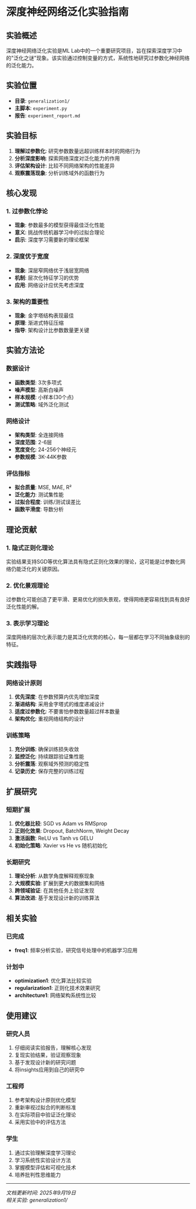 # 深度神经网络泛化实验指南

## 实验概述

深度神经网络泛化实验是ML Lab中的一个重要研究项目，旨在探索深度学习中的"泛化之谜"现象。该实验通过控制变量的方式，系统性地研究过参数化神经网络的泛化能力。

## 实验位置

- **目录**: `generalization1/`
- **主脚本**: `experiment.py`
- **报告**: `experiment_report.md`

## 实验目标

1. **理解过参数化**: 研究参数数量远超训练样本时的网络行为
2. **分析深度影响**: 探索网络深度对泛化能力的作用
3. **评估架构设计**: 比较不同网络架构的性能差异
4. **观察震荡现象**: 分析训练域外的函数行为

## 核心发现

### 1. 过参数化悖论
- **现象**: 参数最多的模型获得最佳泛化性能
- **意义**: 挑战传统机器学习中的过拟合理论
- **启示**: 深度学习需要新的理论框架

### 2. 深度优于宽度
- **现象**: 深层窄网络优于浅层宽网络
- **机制**: 层次化特征学习的优势
- **应用**: 网络设计应优先考虑深度

### 3. 架构的重要性
- **现象**: 金字塔结构表现最佳
- **原理**: 渐进式特征压缩
- **指导**: 架构设计比参数数量更关键

## 实验方法论

### 数据设计
- **函数类型**: 3次多项式
- **噪声模型**: 高斯白噪声
- **样本规模**: 小样本(30个点)
- **测试策略**: 域外泛化测试

### 网络设计
- **架构类型**: 全连接网络
- **深度范围**: 2-6层
- **宽度变化**: 24-256个神经元
- **参数规模**: 3K-44K参数

### 评估指标
- **拟合质量**: MSE, MAE, R²
- **泛化能力**: 测试集性能
- **过拟合程度**: 训练/测试误差比
- **函数平滑度**: 导数分析

## 理论贡献

### 1. 隐式正则化理论
实验结果支持SGD等优化算法具有隐式正则化效果的理论，这可能是过参数化网络仍能泛化的关键原因。

### 2. 优化景观理论
过参数化可能创造了更平滑、更易优化的损失景观，使得网络更容易找到具有良好泛化性能的解。

### 3. 表示学习理论
深度网络的层次化表示能力是其泛化优势的核心，每一层都在学习不同抽象级别的特征。

## 实践指导

### 网络设计原则
1. **优先深度**: 在参数预算内优先增加深度
2. **渐进结构**: 采用金字塔式的维度递减设计
3. **适度过参数化**: 不要害怕参数数量超过样本数量
4. **架构优化**: 重视网络结构的设计

### 训练策略
1. **充分训练**: 确保训练损失收敛
2. **监控泛化**: 持续跟踪验证集性能
3. **分析震荡**: 观察域外预测的稳定性
4. **记录历史**: 保存完整的训练过程

## 扩展研究

### 短期扩展
1. **优化器比较**: SGD vs Adam vs RMSprop
2. **正则化效果**: Dropout, BatchNorm, Weight Decay
3. **激活函数**: ReLU vs Tanh vs GELU
4. **初始化策略**: Xavier vs He vs 随机初始化

### 长期研究
1. **理论分析**: 从数学角度解释观察现象
2. **大规模实验**: 扩展到更大的数据集和网络
3. **跨领域验证**: 在其他任务上验证发现
4. **算法改进**: 基于发现设计新的训练算法

## 相关实验

### 已完成
- **freq1**: 频率分析实验，研究信号处理中的机器学习应用

### 计划中
- **optimization1**: 优化算法比较实验
- **regularization1**: 正则化技术效果研究
- **architecture1**: 网络架构系统性比较

## 使用建议

### 研究人员
1. 仔细阅读实验报告，理解核心发现
2. 复现实验结果，验证观察现象
3. 基于发现设计新的研究问题
4. 将insights应用到自己的研究中

### 工程师
1. 参考架构设计原则优化模型
2. 重新审视过拟合的判断标准
3. 在实际项目中验证泛化理论
4. 采用实验中的评估方法

### 学生
1. 通过实验理解深度学习理论
2. 学习系统性实验设计方法
3. 掌握模型评估和可视化技术
4. 培养批判性思维能力

---

*文档更新时间: 2025年9月19日*  
*相关实验: generalization1/*